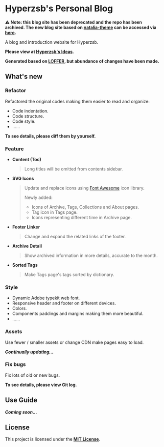 # Hyperzsb's Personal Blog

**⚠️ Note: this blog site has been deprecated and the repo has been archived. The new blog site based on [natalia-theme](https://github.com/Hyperzsb/natalia-theme) can be accessed via [here](https://hyperzsb.io).**

A blog and introduction website for Hyperzsb.

**Please view at [Hyperzsb's Ideas](https://blog.hyperzsb.tech/).**

**Generated based on [LOFFER](https://fromendworld.github.io/LOFFER/document/), but abundance of changes have been made.**

## What's new

### Refactor

Refactored the original codes making them easier to read and organize: 

- Code indentation.
- Code structure.
- Code style.
- ......

**To see details, please diff them by yourself.**

### Feature

- **Content (Toc)**

  > Long titles will be omitted from contents sidebar.

- **SVG Icons**

  > Update and replace icons using [Font Awesome](https://fontawesome.com/) icon library.
  >
  > Newly added: 
  >
  > - Icons of Archive, Tags, Collections and About pages.
  > - Tag icon in Tags page.
  > - Icons representing different time in Archive page.

- **Footer Linker**

  > Change and expand the related links of the footer.

- **Archive Detail**

  > Show archived information in more details, accurate to the month.
  

- **Sorted Tags**

  >Make Tags page's tags sorted by dictionary.

### Style

- Dynamic Adobe typekit web font.
- Responsive header and footer on different devices.
- Colors.
- Components paddings and margins making them more beautiful.
- ......

### Assets

Use fewer / smaller assets or change CDN make pages easy to load.

***Continually updating...***

### Fix bugs

Fix lots of old or new bugs.

**To see details, please view Git log.**



## Use Guide

***Coming soon...***



## License

This project is licensed under the **[MIT License](https://github.com/Hyperzsb/blog/blob/master/LICENSE)**.
